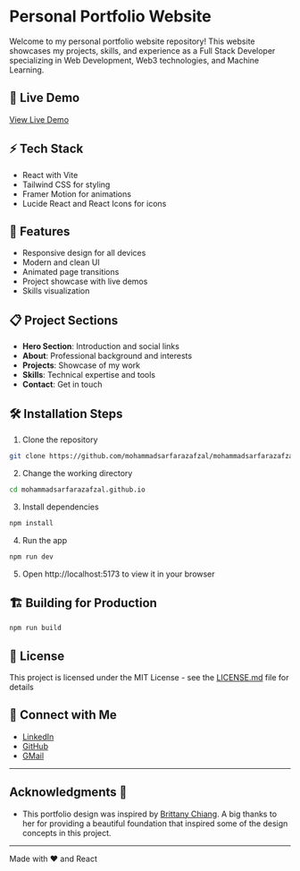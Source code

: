 # Personal Portfolio Website

Welcome to my personal portfolio website repository! This website showcases my projects, skills, and experience as a Full Stack Developer specializing in Web Development, Web3 technologies, and Machine Learning.

## 🚀 Live Demo
[View Live Demo](https://mohammadsarfarazafzal.github.io/)

## ⚡ Tech Stack
- React with Vite
- Tailwind CSS for styling
- Framer Motion for animations
- Lucide React and React Icons for icons

## 🎯 Features
- Responsive design for all devices
- Modern and clean UI
- Animated page transitions
- Project showcase with live demos
- Skills visualization

## 📋 Project Sections
- **Hero Section**: Introduction and social links
- **About**: Professional background and interests
- **Projects**: Showcase of my work
- **Skills**: Technical expertise and tools
- **Contact**: Get in touch 

## 🛠️ Installation Steps
1. Clone the repository
```bash
git clone https://github.com/mohammadsarfarazafzal/mohammadsarfarazafzal.github.io.git
```

2. Change the working directory
```bash
cd mohammadsarfarazafzal.github.io
```

3. Install dependencies
```bash
npm install
```

4. Run the app
```bash
npm run dev
```

5. Open http://localhost:5173 to view it in your browser

## 🏗️ Building for Production
```bash
npm run build
```

## 📄 License
This project is licensed under the MIT License - see the [LICENSE.md](LICENSE.md) file for details

## 🤝 Connect with Me
- [LinkedIn](https://www.linkedin.com/in/mohammadsarfarazafzal/)
- [GitHub](https://github.com/mohammadsarfarazafzal/)
- [GMail](mohammadsarfarazafzal@gmail.com)

---

## Acknowledgments 🙌

- This portfolio design was inspired by [Brittany Chiang](https://github.com/bchiang7). A big thanks to her for providing a beautiful foundation that inspired some of the design concepts in this project.


---
Made with ❤️ and React
